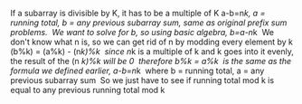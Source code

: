 If a subarray is divisible by K, it has to be a multiple of K
​
a-b=n*k, a = running total, b = any previous subarray sum, same as original prefix sum problems.
​
We want to solve for b, so using basic algebra, b=a-n*k
​
We don't know what n is, so we can get rid of n by modding every element by k
(b%k) = (a%k) - (n*k)%k
​
since n*k is a multiple of k and k goes into it evenly, the result of the (n *k)%k will be 0
​
therefore
b%k = a%k
​
is the same as the formula we defined earlier, a-b=n*k
​
where b = running total, a = any previous subarray sum
​
So we just have to see if running total mod k is equal to any previous running total mod k